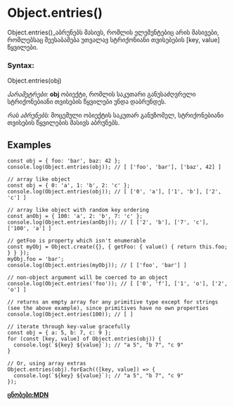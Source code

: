 # Object.entries()

Object.entries()_აბრუნებს მასივს, რომლის ელემენტებიც არის მასივები, რომლებსაც შეესაბამება უთვალავ სტრიქონიანი თვისებების [key, value] წყვილები.

### **Syntax**:

Object.entries(obj)

*პარამეტრები:*
**obj** ობიექტი, რომლის საკუთარი განუსაძღვრელი სტრიქონებიანი თვისების წყვილები უნდა დაბრუნდეს.

*რას აბრუნებს:*
მოცემული ობიექტის საკუთარ განუზომელ, სტრიქონებიანი თვისების წყვილების მასივს აბრუნებს.


## **Examples**

```
const obj = { foo: 'bar', baz: 42 };
console.log(Object.entries(obj)); // [ ['foo', 'bar'], ['baz', 42] ]

// array like object
const obj = { 0: 'a', 1: 'b', 2: 'c' };
console.log(Object.entries(obj)); // [ ['0', 'a'], ['1', 'b'], ['2', 'c'] ]

// array like object with random key ordering
const anObj = { 100: 'a', 2: 'b', 7: 'c' };
console.log(Object.entries(anObj)); // [ ['2', 'b'], ['7', 'c'], ['100', 'a'] ]

// getFoo is property which isn't enumerable
const myObj = Object.create({}, { getFoo: { value() { return this.foo; } } });
myObj.foo = 'bar';
console.log(Object.entries(myObj)); // [ ['foo', 'bar'] ]

// non-object argument will be coerced to an object
console.log(Object.entries('foo')); // [ ['0', 'f'], ['1', 'o'], ['2', 'o'] ]

// returns an empty array for any primitive type except for strings (see the above example), since primitives have no own properties
console.log(Object.entries(100)); // [ ]

// iterate through key-value gracefully
const obj = { a: 5, b: 7, c: 9 };
for (const [key, value] of Object.entries(obj)) {
  console.log(`${key} ${value}`); // "a 5", "b 7", "c 9"
}

// Or, using array extras
Object.entries(obj).forEach(([key, value]) => {
  console.log(`${key} ${value}`); // "a 5", "b 7", "c 9"
});

```
**[ცნობები:MDN](https://developer.mozilla.org/en-US/docs/Web/JavaScript/Reference/Global_Objects/Object/entries)**